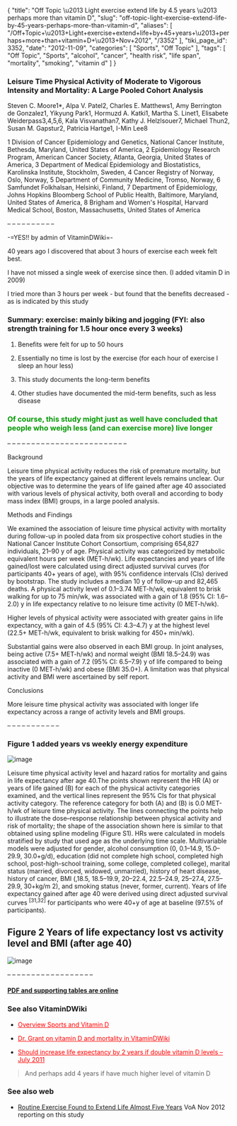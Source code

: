 {
    "title": "Off Topic \u2013 Light exercise extend life by 4.5 years \u2013 perhaps more than vitamin D",
    "slug": "off-topic-light-exercise-extend-life-by-45-years-perhaps-more-than-vitamin-d",
    "aliases": [
        "/Off+Topic+\u2013+Light+exercise+extend+life+by+45+years+\u2013+perhaps+more+than+vitamin+D+\u2013+Nov+2012",
        "/3352"
    ],
    "tiki_page_id": 3352,
    "date": "2012-11-09",
    "categories": [
        "Sports",
        "Off Topic"
    ],
    "tags": [
        "Off Topic",
        "Sports",
        "alcohol",
        "cancer",
        "health risk",
        "life span",
        "mortality",
        "smoking",
        "vitamin d"
    ]
}


### Leisure Time Physical Activity of Moderate to Vigorous Intensity and Mortality: A Large Pooled Cohort Analysis

Steven C. Moore1*, Alpa V. Patel2, Charles E. Matthews1, Amy Berrington de Gonzalez1, Yikyung Park1, Hormuzd A. Katki1, Martha S. Linet1, Elisabete Weiderpass3,4,5,6, Kala Visvanathan7, Kathy J. Helzlsouer7, Michael Thun2, Susan M. Gapstur2, Patricia Hartge1, I-Min Lee8

1 Division of Cancer Epidemiology and Genetics, National Cancer Institute, Bethesda, Maryland, United States of America, 2 Epidemiology Research Program, American Cancer Society, Atlanta, Georgia, United States of America, 3 Department of Medical Epidemiology and Biostatistics, Karolinska Institute, Stockholm, Sweden, 4 Cancer Registry of Norway, Oslo, Norway, 5 Department of Community Medicine, Tromso, Norway, 6 Samfundet Folkhalsan, Helsinki, Finland, 7 Department of Epidemiology, Johns Hopkins Bloomberg School of Public Health, Baltimore, Maryland, United States of America, 8 Brigham and Women's Hospital, Harvard Medical School, Boston, Massachusetts, United States of America

– – – – – – – – – – 

-=YES!! by admin of VitaminDWiki=-

40 years ago I discovered that about 3 hours of exercise each week felt best.

I have not missed a single week of exercise since then. (I added vitamin D in 2009)

I tried more than 3 hours per week - but found that the benefits decreased - as is indicated by this study

### Summary: exercise: mainly biking and jogging (FYI: also strength training for 1.5 hour once every 3 weeks)

1. Benefits were felt for up to 50 hours

1. Essentially no time is lost by the exercise  (for each hour of exercise I sleep an hour less)

1. This study documents the long-term benefits

1. Other studies have documented the mid-term benefits, such as less disease

###  **<span style="color:#090;">Of course, this study  might just as well have concluded that people who weigh less (and can exercise more) live longer</span>** 

– – – – – – – – – – – – – – – – – – – – – – – – – 

Background

Leisure time physical activity reduces the risk of premature mortality, but the years of life expectancy gained at different levels remains unclear. Our objective was to determine the years of life gained after age 40 associated with various levels of physical activity, both overall and according to body mass index (BMI) groups, in a large pooled analysis.

Methods and Findings

We examined the association of leisure time physical activity with mortality during follow-up in pooled data from six prospective cohort studies in the National Cancer Institute Cohort Consortium, comprising 654,827 individuals, 21–90 y of age. Physical activity was categorized by metabolic equivalent hours per week (MET-h/wk). Life expectancies and years of life gained/lost were calculated using direct adjusted survival curves (for participants 40+ years of age), with 95% confidence intervals (CIs) derived by bootstrap. The study includes a median 10 y of follow-up and 82,465 deaths. A physical activity level of 0.1–3.74 MET-h/wk, equivalent to brisk walking for up to 75 min/wk, was associated with a gain of 1.8 (95% CI: 1.6–2.0) y in life expectancy relative to no leisure time activity (0 MET-h/wk). 

Higher levels of physical activity were associated with greater gains in life expectancy, with a gain of 4.5 (95% CI: 4.3–4.7) y at the highest level (22.5+ MET-h/wk, equivalent to brisk walking for 450+ min/wk). 

Substantial gains were also observed in each BMI group. In joint analyses, being active (7.5+ MET-h/wk) and normal weight (BMI 18.5–24.9) was associated with a gain of 7.2 (95% CI: 6.5–7.9) y of life compared to being inactive (0 MET-h/wk) and obese (BMI 35.0+). A limitation was that physical activity and BMI were ascertained by self report.

Conclusions

More leisure time physical activity was associated with longer life expectancy across a range of activity levels and BMI groups.

– – – – – – – – – – – 

### Figure 1 added years vs weekly energy expenditure

<img src="https://d378j1rmrlek7x.cloudfront.net/attachments/jpeg/activity-f1.jpg" alt="image">

Leisure time physical activity level and hazard ratios for mortality and gains in life expectancy after age 40.The points shown represent the HR (A) or years of life gained (B) for each of the physical activity categories examined, and the vertical lines represent the 95% CIs for that physical activity category. The reference category for both (A) and (B) is 0.0 MET-h/wk of leisure time physical activity. The lines connecting the points help to illustrate the dose–response relationship between physical activity and risk of mortality; the shape of the association shown here is similar to that obtained using spline modeling (Figure S1). HRs were calculated in models stratified by study that used age as the underlying time scale. Multivariable models were adjusted for gender, alcohol consumption (0, 0.1–14.9, 15.0–29.9, 30.0+g/d), education (did not complete high school, completed high school, post-high-school training, some college, completed college), marital status (married, divorced, widowed, unmarried), history of heart disease, history of cancer, BMI (,18.5, 18.5–19.9, 20–22.4, 22.5–24.9, 25–27.4, 27.5–29.9, 30+kg/m 2), and smoking status (never, former, current). Years of life expectancy gained after age 40 were derived using direct adjusted survival curves <sup>[31,32]</sup> for participants who were 40+y of age at baseline (97.5% of participants).

## Figure 2  Years of life expectancy lost vs activity level and BMI (after age 40)

<img src="https://d378j1rmrlek7x.cloudfront.net/attachments/jpeg/activity-f2.jpg" alt="image">

– – – – – – – – – – – – – – – – – – 

#### [PDF  and supporting tables are online](http://www.plosmedicine.org/article/info%3Adoi%2F10.1371%2Fjournal.pmed.1001335%20)

### See also VitaminDWiki

* <a href="/posts/overview-sports-and-vitamin-d" style="color: red; text-decoration: underline;" title="This link has an unknown page_id: 1259">Overview Sports and Vitamin D</a>

* <a href="/posts/dr-grant-on-vitamin-d-and-mortality-in-vitamindwiki" style="color: red; text-decoration: underline;" title="This link has an unknown page_id: 1825">Dr. Grant on vitamin D and mortality in VitaminDWiki</a>

* <a href="/posts/should-increase-life-expectancy-by-2-years-if-double-vitamin-d-levels" style="color: red; text-decoration: underline;" title="This link has an unknown page_id: 1803">Should increase life expectancy by 2 years if double vitamin D levels – July 2011</a>

> And perhaps add 4 years if have much higher level of vitamin D

### See also web

* [Routine Exercise Found to Extend Life Almost Five Years](http://www.voanews.com/content/health-exercise-life-expectency/1542236.html) VoA Nov 2012 reporting on this study